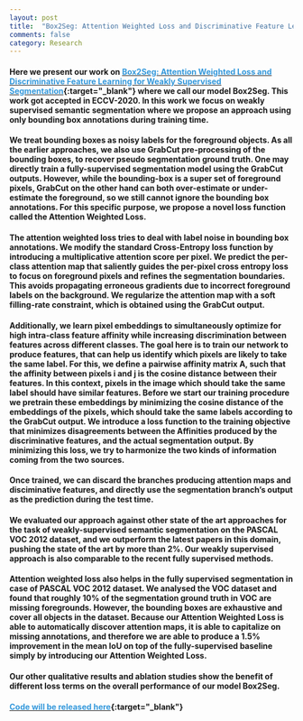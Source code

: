 ```yaml
---
layout: post
title:  "Box2Seg: Attention Weighted Loss and Discriminative Feature Learning for Weakly Supervised Segmentation"
comments: false
category: Research
---
```


#### Here we present our work on [<font color="#3498DB">Box2Seg: Attention Weighted Loss and Discriminative Feature Learning for Weakly Supervised Segmentation</font>](http://www.robots.ox.ac.uk/~tvg/publications/2020/box2seg.pdf){:target="_blank"} where we call our model Box2Seg. This work got accepted in ECCV-2020. In this work we focus on weakly supervised semantic segmentation where we propose an approach using only bounding box annotations during training time.

#### We treat bounding boxes as noisy labels for the foreground objects. As all the earlier approaches, we also use GrabCut pre-processing of the bounding boxes, to recover pseudo segmentation ground truth. One may directly train a fully-supervised segmentation model using the GrabCut outputs. However, while the bounding-box is a super set of foreground pixels, GrabCut on the other hand can both over-estimate or under-estimate the foreground, so we still cannot ignore the bounding box annotations. For this specific purpose, we propose a novel loss function called the Attention Weighted Loss.

#### The attention weighted loss tries to deal with label noise in bounding box annotations. We modify the standard Cross-Entropy loss function by introducing a multiplicative attention score per pixel. We predict the per-class attention map that saliently guides the per-pixel cross entropy loss to focus on foreground pixels and refines the segmentation boundaries. This avoids propagating erroneous gradients due to incorrect foreground labels on the background. We regularize the attention map with a soft filling-rate constraint, which is obtained using the GrabCut output.

#### Additionally, we learn pixel embeddings to simultaneously optimize for high intra-class feature affinity while increasing discrimination between features across different classes. The goal here is to train our network to produce features, that can help us identify which pixels are likely to take the same label. For this, we define a pairwise affinity matrix A, such that the affinity between pixels i and j is the cosine distance between their features. In this context, pixels in the image which should take the same label should have similar features. Before we start our training procedure we pretrain these embeddings by minimizing the cosine distance of the embeddings of the pixels, which should take the same labels according to the GrabCut output. We introduce a loss function to the training objective that minimizes disagreements between the Affinities produced by the discriminative features, and the actual segmentation output. By minimizing this loss, we try to harmonize the two kinds of information coming from the two sources.

#### Once trained, we can discard the branches producing attention maps and disciminative features, and directly use the segmentation branch’s output as the prediction during the test time.

#### We evaluated our approach against other state of the art approaches for the task of weakly-supervised semantic segmentation on the PASCAL VOC 2012 dataset, and we outperform the latest papers in this domain, pushing the state of the art by more than 2%. Our weakly supervised approach is also comparable to the recent fully supervised methods.

#### Attention weighted loss also helps in the fully supervised segmentation in case of PASCAL VOC 2012 dataset. We analysed the VOC dataset and found that roughly 10% of the segmentation ground truth in VOC are missing foregrounds. However, the bounding boxes are exhaustive and cover all objects in the dataset. Because our Attention Weighted Loss is able to automatically discover attention maps, it is able to capitalize on missing annotations, and therefore we are able to produce a 1.5% improvement in the mean IoU on top of the fully-supervised baseline simply by introducing our Attention Weighted Loss.


#### Our other qualitative results and ablation studies show the benefit of different loss terms on the overall performance of our model Box2Seg. 

#### [<font color="#3498DB">Code will be released here</font>](https://github.com/vivkul/Box2Seg){:target="_blank"}
